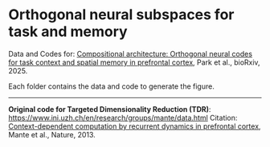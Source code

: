 # Orthogonal neural subspaces for task and memory
Data and Codes for: <a href="https://doi.org/10.1101/2025.02.25.640211" target="_blank">Compositional architecture: Orthogonal neural codes for task context and spatial memory in prefrontal cortex</a>, Park et al., bioRxiv, 2025.

<p></p>

Each folder contains the data and code to generate the figure.

<p></p>
<hr>
<p></p>

<b>Original code for Targeted Dimensionality Reduction (TDR)</b>:
https://www.ini.uzh.ch/en/research/groups/mante/data.html
Citation: <a href="https://www.nature.com/articles/nature127421" target="_blank">Context-dependent computation by recurrent dynamics in prefrontal cortex</a>, Mante et al., Nature, 2013.
